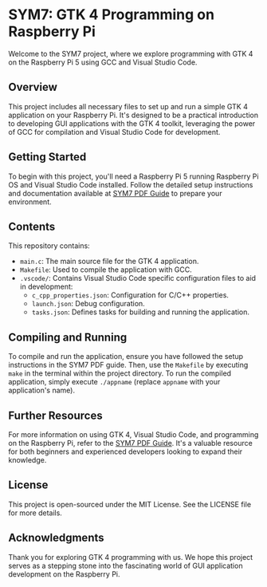 
# SYM7: GTK 4 Programming on Raspberry Pi

Welcome to the SYM7 project, where we explore programming with GTK 4 on the Raspberry Pi 5 using GCC and Visual Studio Code.

## Overview

This project includes all necessary files to set up and run a simple GTK 4 application on your Raspberry Pi. It's designed to be a practical introduction to developing GUI applications with the GTK 4 toolkit, leveraging the power of GCC for compilation and Visual Studio Code for development.

## Getting Started

To begin with this project, you'll need a Raspberry Pi 5 running Raspberry Pi OS and Visual Studio Code installed. Follow the detailed setup instructions and documentation available at [SYM7 PDF Guide](https://symbola.co.uk/download/16/raspberry-pi-sbc/286/sym7.pdf) to prepare your environment.

## Contents

This repository contains:

- `main.c`: The main source file for the GTK 4 application.
- `Makefile`: Used to compile the application with GCC.
- `.vscode/`: Contains Visual Studio Code specific configuration files to aid in development:
  - `c_cpp_properties.json`: Configuration for C/C++ properties.
  - `launch.json`: Debug configuration.
  - `tasks.json`: Defines tasks for building and running the application.

## Compiling and Running

To compile and run the application, ensure you have followed the setup instructions in the SYM7 PDF guide. Then, use the `Makefile` by executing `make` in the terminal within the project directory. To run the compiled application, simply execute `./appname` (replace `appname` with your application's name).

## Further Resources

For more information on using GTK 4, Visual Studio Code, and programming on the Raspberry Pi, refer to the [SYM7 PDF Guide](https://symbola.co.uk/download/16/raspberry-pi-sbc/286/sym7.pdf). It's a valuable resource for both beginners and experienced developers looking to expand their knowledge.

## License

This project is open-sourced under the MIT License. See the LICENSE file for more details.

## Acknowledgments

Thank you for exploring GTK 4 programming with us. We hope this project serves as a stepping stone into the fascinating world of GUI application development on the Raspberry Pi.
